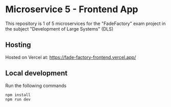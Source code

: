 # Microservice 5 - Frontend App

This repository is 1 of 5 microservices for the "FadeFactory" exam project in the subject "Development of Large Systems" (DLS)

## Hosting

Hosted on Vercel at: <https://fade-factory-frontend.vercel.app/>

## Local development

Run the following commands

```bash
npm install
npm run dev
